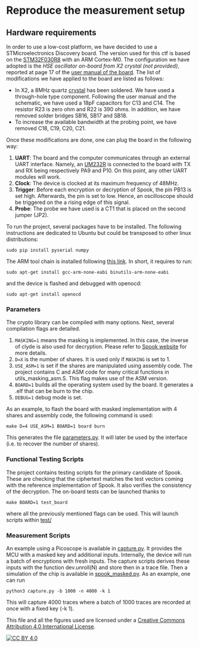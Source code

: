 # Reproduce the measurement setup

## Hardware requirements
In order to use a low-cost platform, we have decided to use a STMicroelectronics Discovery board. The version used for this ctf is based on the [STM32F030R8](https://www.st.com/content/st_com/en/products/microcontrollers-microprocessors/stm32-32-bit-arm-cortex-mcus/stm32-mainstream-mcus/stm32f0-series/stm32f0x0-value-line/stm32f030r8.html) with an ARM Cortex-M0. The configuration we have adopted is the _HSE oscillator on-board from X2 crystal (not provided)_, reported at page 17 of the [user manual of the board](https://www.st.com/resource/en/user_manual/dm00092306-discovery-kit-for-stm32f030-value-line-microcontrollers-stmicroelectronics.pdf). The list of modifications we have applied to the board are listed as follows:
*    In X2, a 8MHz quartz [crystal](https://be.farnell.com/txc/9b-8-000maaj-b/xtal-8-000mhz-18pf-hc-49s/dp/1842268?ost=crystal+9B-8.000MAAJ-B) has been soldered. We have used a through-hole type component. Following the user manual and the schematic, we have used a 18pF capacitors for C13 and C14. The resistor R23 is zero ohm and R22 is 390 ohms. In addition, we have removed solder bridges SB16, SB17 and SB18.
*    To increase the available bandwidth at the probing point, we have removed C18, C19, C20, C21.

Once these modifications are done, one can plug the board in the following way:
1. **UART**: The board and the computer communicates through an external UART interface. Namely, an [UM232R](https://www.ftdichip.com/Support/Documents/DataSheets/Modules/DS_UM232R.pdf) is connected to the board with TX and RX being respectively PA9 and P10. On this point, any other UART modules will work.
2. **Clock**: The device is clocked at its maximum frequency of 48MHz.
3. **Trigger**: Before each encryption or decryption of Spook, the pin PB13 is set high. Afterwards, the pin is set to low. Hence, an oscilloscope should be triggered on the a rising edge of this signal.
4. **Probe**: The probe we have used is a CT1 that is placed on the second jumper (JP2).

To run the project, several packages have to be installed. The following instructions are dedicated to Ubuntu but could be transposed to other linux distributions:

```
sudo pip install pyserial numpy
```
The ARM tool chain is installed following [this link](https://blog.podkalicki.com/how-to-compile-and-burn-the-code-to-stm32-chip-on-linux-ubuntu/). In short, it requires to run:
```
sudo apt-get install gcc-arm-none-eabi binutils-arm-none-eabi

```
and the device is flashed and debugged with openocd:
```
sudo apt-get install openocd
```

### Parameters
The crypto library can be compiled with many options. Next, several compilation flags are detailed.
1. `MASKING=1` means the masking is implemented. In this case, the inverse of clyde is also used for decryption. Please refer to [Spook website](https://spook.dev/) for more details.
2. `D=X` is the number of shares. It is used only if `MASKING` is set to 1.
3. `USE_ASM=1` is set if the shares are manipulated using assembly code. The project contains C and ASM code for many critical functions in utils_masking_asm.S. This flag makes use of the ASM version.
4. `BOARD=1` builds all the operating system used by the board. It generates a .elf that can be burn to the chip.
5. `DEBUG=1` debug mode is set.

As an example, to flash the board with masked implementation with 4 shares and assembly code, the following command is used:
```
make D=4 USE_ASM=1 BOARD=1 board burn
```
This generates the file [parameters.py](interface/parameters.py). It will later be used by the interface (i.e. to recover the number of shares).

### Functional Testing Scripts
The project contains testing scripts for the primary candidate of Spook. These are checking that the ciphertext matches the test vectors coming with the reference implementation of Spook. It also verifies the consistency of the decryption.
The on-board tests can be launched thanks to
```
make BOARD=1 test_board
```
where all the previously mentioned flags can be used. This will launch scripts within [test/](test/)

### Measurement Scripts

An example using a Picoscope is available in [capture.py](capture/capture.py). It provides the MCU with a masked key and additional inputs. Internally, the device will run a batch of encryptions with fresh inputs. The capture scripts derives these inputs with the function dev.unroll(N) and store then in a trace file. Then a simulation of the chip is available in [spook_masked.py](interface/spook_masked.py). As an example, one can run
```
python3 capture.py -b 1000 -n 4000 -k 1

```
This will capture 4000 traces where a batch of 1000 traces are recorded at once with a fixed key (-k 1).

This file and all the figures used are licensed under a [Creative Commons Attribution 4.0 International
License][cc-by].

[![CC BY 4.0][cc-by-image]][cc-by]

[cc-by]: http://creativecommons.org/licenses/by/4.0/
[cc-by-image]: https://i.creativecommons.org/l/by/4.0/88x31.png
[cc-by-shield]: https://img.shields.io/badge/License-CC%20BY%204.0-lightgrey.svg

